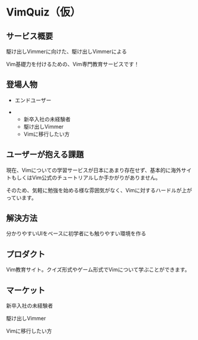 # VimQuiz（仮）



## サービス概要

駆け出しVimmerに向けた、駆け出しVimmerによる

Vim基礎力を付けるための、Vim専門教育サービスです！



## 登場人物

- エンドユーザー

- - 新卒入社の未経験者
  - 駆け出しVimmer
  - Vimに移行したい方



## ユーザーが抱える課題

現在、Vimについての学習サービスが日本にあまり存在せず、基本的に海外サイトもしくはVim公式のチュートリアルしか手かがりがありません。

そのため、気軽に勉強を始める様な雰囲気がなく、Vimに対するハードルが上がっています。



## 解決方法

分かりやすいUIをベースに初学者にも触りやすい環境を作る



## プロダクト

Vim教育サイト。クイズ形式やゲーム形式でVimについて学ぶことができます。



## マーケット

新卒入社の未経験者

駆け出しVimmer

Vimに移行したい方
